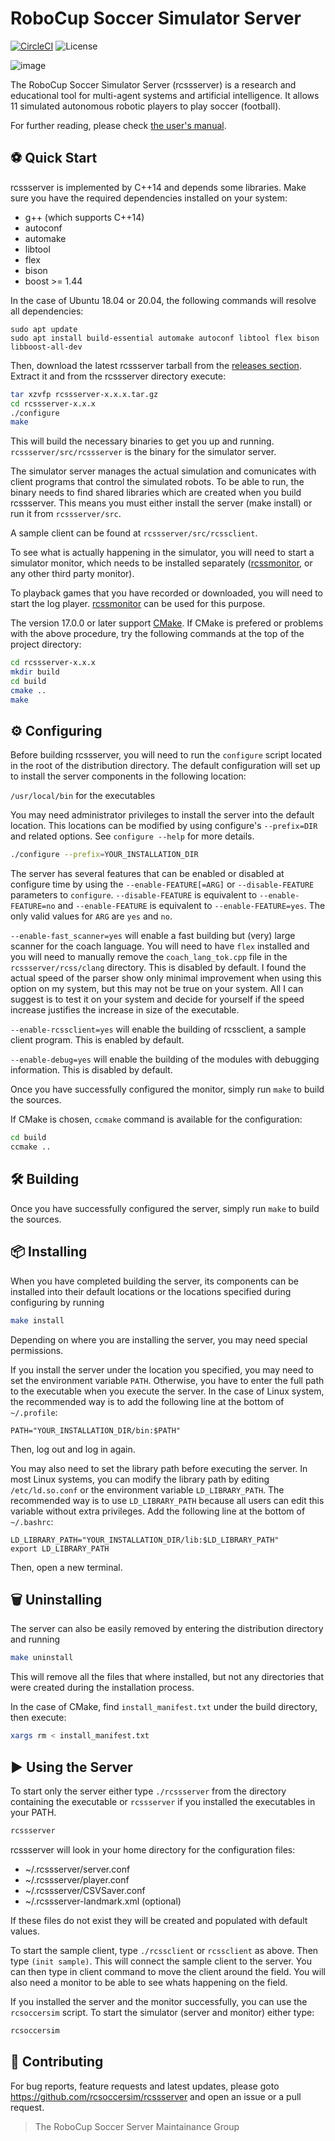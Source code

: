 # RoboCup Soccer Simulator Server

[![CircleCI](https://circleci.com/gh/rcsoccersim/rcssserver/tree/master.svg?style=svg)](https://circleci.com/gh/rcsoccersim/rcssserver/tree/master)
![License](https://img.shields.io/github/license/rcsoccersim/rcssserver.svg)

![image](https://user-images.githubusercontent.com/1832537/49242985-f69a3c00-f3ea-11e8-97f5-9b0bfdfc4e1c.png)

The RoboCup Soccer Simulator Server (rcssserver) is a research and educational tool for multi-agent systems and artificial intelligence. It allows 11 simulated autonomous robotic players to play soccer (football).

For further reading, please check [the user's manual](https://rcsoccersim.readthedocs.io/).

## :soccer: Quick Start

rcssserver is implemented by C++14 and depends some libraries.
Make sure you have the required dependencies installed on your system:

- g++ (which supports C++14)
- autoconf
- automake
- libtool
- flex
- bison
- boost >= 1.44

In the case of Ubuntu 18.04 or 20.04, the following commands will resolve all dependencies:

```
sudo apt update
sudo apt install build-essential automake autoconf libtool flex bison libboost-all-dev
```

Then, download the latest rcssserver tarball from the [releases section](https://github.com/rcsoccersim/rcssserver/releases).
Extract it and from the rcssserver directory execute:

```bash
tar xzvfp rcssserver-x.x.x.tar.gz
cd rcssserver-x.x.x
./configure
make
```

This will build the necessary binaries to get you up and running.
`rcssserver/src/rcssserver` is the binary for the simulator server.

The simulator server manages the actual simulation and comunicates with client programs that
control the simulated robots.
To be able to run, the binary needs to find shared libraries which are created when you build rcssserver.
This means you must either install the server (make install) or run it from `rcssserver/src`.

A sample client can be found at `rcssserver/src/rcssclient`.

To see what is actually happening in the simulator, you will need to start a
simulator monitor, which needs to be installed separately ([rcssmonitor](https://github.com/rcsoccersim/rcssmonitor), or any other third party monitor).

To playback games that you have recorded or downloaded, you will need to start the log player.
[rcssmonitor](https://github.com/rcsoccersim/rcssmonitor) can be used for this purpose.

The version 17.0.0 or later support [CMake](https://cmake.org/).
If CMake is prefered or problems with the above procedure, try the following commands at the top of the project directory:

```bash
cd rcssserver-x.x.x
mkdir build
cd build
cmake ..
make
```

## :gear: Configuring

Before building rcssserver, you will need to run the `configure` script located in the root of the distribution directory.
The default configuration will set up to install the server components in the
following location:

`/usr/local/bin`        for the executables

You may need administrator privileges to install the server into the default
location.  This locations can be modified by using configure's `--prefix=DIR`
and related options.  See `configure --help` for more details.
```bash
./configure --prefix=YOUR_INSTALLATION_DIR
```

The server has several features that can be enabled or disabled at configure time
by using the `--enable-FEATURE[=ARG]` or `--disable-FEATURE` parameters to
`configure`.  `--disable-FEATURE` is equivalent to `--enable-FEATURE=no` and
`--enable-FEATURE` is equivalent to `--enable-FEATURE=yes`.  The only valid values
for `ARG` are `yes` and `no`.

`--enable-fast_scanner=yes` will enable a fast building but (very) large scanner for the coach language.
You will need to have `flex` installed and you will need to manually remove the `coach_lang_tok.cpp` file in the `rcssserver/rcss/clang` directory.
This is disabled by default.
I found the actual speed of the parser show only minimal improvement when using this option on my system, but this may not be true on your system.
All I can suggest is to test it on your system and decide for yourself if the speed increase justifies the increase in size of the executable.

`--enable-rcssclient=yes` will enable the building of rcssclient, a sample
client program.  This is enabled by default.

`--enable-debug=yes` will enable the building of the modules with debugging
information.  This is disabled by default.

Once you have successfully configured the monitor, simply run `make` to build the sources.

If CMake is chosen, `ccmake` command is available for the configuration:
```bash
cd build
ccmake ..
```

## :hammer_and_wrench: Building

Once you have successfully configured the server, simply run `make` to build
the sources.

## :package: Installing

When you have completed building the server, its components can be installed
into their default locations or the locations specified during configuring by
running
```bash
make install
```
Depending on where you are installing the server, you may need special permissions.

If you install the server under the location you specified, you may need to set the environment variable `PATH`.
Otherwise, you have to enter the full path to the executable when you execute the server.
In the case of Linux system, the recommended way is to add the following line at the bottom of `~/.profile`:
```
PATH="YOUR_INSTALLATION_DIR/bin:$PATH"
```
Then, log out and log in again.

You may also need to set the library path before executing the server.
In most Linux systems, you can modify the library path by editing `/etc/ld.so.conf` or the environment variable `LD_LIBRARY_PATH`.
The recommended way is to use `LD_LIBRARY_PATH` because all users can edit this variable without extra privileges.
Add the following line at the bottom of `~/.bashrc`:
```
LD_LIBRARY_PATH="YOUR_INSTALLATION_DIR/lib:$LD_LIBRARY_PATH"
export LD_LIBRARY_PATH
```
Then, open a new terminal.

## :wastebasket: Uninstalling

The server can also be easily removed by entering the distribution directory and
running
```bash
make uninstall
```

This will remove all the files that where installed,
but not any directories that were created during the installation process.

In the case of CMake, find `install_manifest.txt` under the build directory, then execute:
```bash
xargs rm < install_manifest.txt
```

## :arrow_forward: Using the Server

To start only the server either type `./rcssserver` from the directory
containing the executable or `rcssserver` if you installed the executables
in your PATH.
```bash
rcssserver
```
rcssserver will look in your home directory for the configuration files:

- ~/.rcssserver/server.conf
- ~/.rcssserver/player.conf
- ~/.rcssserver/CSVSaver.conf
- ~/.rcssserver-landmark.xml  (optional)

If these files do not exist they will be created and populated with default values.

To start the sample client, type `./rcssclient` or `rcssclient` as above.  Then type
`(init sample)`.  This will connect the sample client to the server.  You can then
type in client command to move the client around the field. You will also need a
monitor to be able to see whats happening on the field.

If you installed the server and the monitor successfully, you can use the
`rcsoccersim` script. To start the simulator (server and monitor) either type:

```bash
rcsoccersim
```

## :incoming_envelope: Contributing

For bug reports, feature requests and latest updates, please goto
https://github.com/rcsoccersim/rcssserver and open an issue or a pull request.

> The RoboCup Soccer Server Maintainance Group
